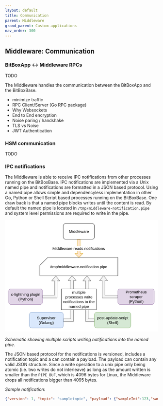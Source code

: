 ```yaml
---
layout: default
title: Communication
parent: Middleware
grand_parent: Custom applications
nav_order: 300
---
```

## Middleware: Communication


### BitBoxApp <-> Middleware RPCs

TODO

The Middleware handles the communication between the BitBoxApp and the BitBoxBase.

- minimize traffic
- RPC Client/Server (Go RPC package)
- Why Websockets
- End to End encryption
- Noise paring / handshake
- TLS vs Noise
- JWT Authentication


### HSM communication

TODO

### IPC notifications

The Middleware is able to receive IPC notifications from other processes running on the BitBoxBase.
IPC notifications are implemented via a Unix named pipe and notifications are formatted in a JSON based protocol.
Using a named pipe allows simple and dependencyless implementation in other Go, Python or Shell Script based processes running on the BitBoxBase.
One draw back is that a named pipe blocks writes until the content is read.
By default the named pipe is located in `/tmp/middleware-notification.pipe` and system level permissions are required to write in the pipe.

![middleware ipc notifications](middleware_ipc_notifications.png)

*Schematic showing multiple scripts writing notifications into the named pipe.*

The JSON based protocol for the notifications is versioned, includes a notification topic and a can contain a  payload.
The payload can contain any valid JSON structure.
Since a write operation to a unix pipe only being atomic (i.e. two writes do not interleave) as long as the amount written is smaller than the `PIPE_BUF`, which is 4096 bytes for Linux, the Middleware drops all notifications bigger than 4095 bytes.

*Sample notification:*
```JSON
{"version": 1, "topic": "sampletopic", "payload": {"sampleInt":123,"sampleString": "string", "sampleBool": true}}
```
